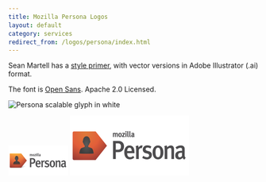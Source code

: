 ```yaml
---
title: Mozilla Persona Logos
layout: default
category: services
redirect_from: /logos/persona/index.html
---
```


Sean Martell has a [style primer](http://people.mozilla.org/~smartell/persona/), with vector versions in Adobe Illustrator \(.ai\) format.

The font is [Open Sans](http://www.google.com/fonts/#UsePlace:use/Collection:Open+Sans).  Apache 2.0 Licensed.

![Persona scalable glyph in white](glyph-white.svg)

![120x60 persona logo](persona-120x60.png) ![120x60 persona logo](persona-ar21.svg)


